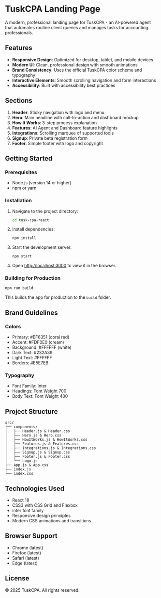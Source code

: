 # TuskCPA Landing Page

A modern, professional landing page for TuskCPA - an AI-powered agent that automates routine client queries and manages tasks for accounting professionals.

## Features

- **Responsive Design**: Optimized for desktop, tablet, and mobile devices
- **Modern UI**: Clean, professional design with smooth animations
- **Brand Consistency**: Uses the official TuskCPA color scheme and typography
- **Interactive Elements**: Smooth scrolling navigation and form interactions
- **Accessibility**: Built with accessibility best practices

## Sections

1. **Header**: Sticky navigation with logo and menu
2. **Hero**: Main headline with call-to-action and dashboard mockup
3. **How It Works**: 3-step process explanation
4. **Features**: AI Agent and Dashboard feature highlights
5. **Integrations**: Scrolling marquee of supported tools
6. **Signup**: Private beta registration form
7. **Footer**: Simple footer with logo and copyright

## Getting Started

### Prerequisites

- Node.js (version 14 or higher)
- npm or yarn

### Installation

1. Navigate to the project directory:
   ```bash
   cd tusk-cpa-react
   ```

2. Install dependencies:
   ```bash
   npm install
   ```

3. Start the development server:
   ```bash
   npm start
   ```

4. Open [http://localhost:3000](http://localhost:3000) to view it in the browser.

### Building for Production

```bash
npm run build
```

This builds the app for production to the `build` folder.

## Brand Guidelines

### Colors
- Primary: #EF6351 (coral red)
- Accent: #FDF0E0 (cream)
- Background: #FFFFFF (white)
- Dark Text: #232A39
- Light Text: #FFFFFF
- Borders: #E5E7EB

### Typography
- Font Family: Inter
- Headings: Font Weight 700
- Body Text: Font Weight 400

## Project Structure

```
src/
├── components/
│   ├── Header.js & Header.css
│   ├── Hero.js & Hero.css
│   ├── HowItWorks.js & HowItWorks.css
│   ├── Features.js & Features.css
│   ├── Integrations.js & Integrations.css
│   ├── Signup.js & Signup.css
│   ├── Footer.js & Footer.css
│   └── Logo.js
├── App.js & App.css
├── index.js
└── index.css
```

## Technologies Used

- React 18
- CSS3 with CSS Grid and Flexbox
- Inter font family
- Responsive design principles
- Modern CSS animations and transitions

## Browser Support

- Chrome (latest)
- Firefox (latest)
- Safari (latest)
- Edge (latest)

## License

© 2025 TuskCPA. All rights reserved.

